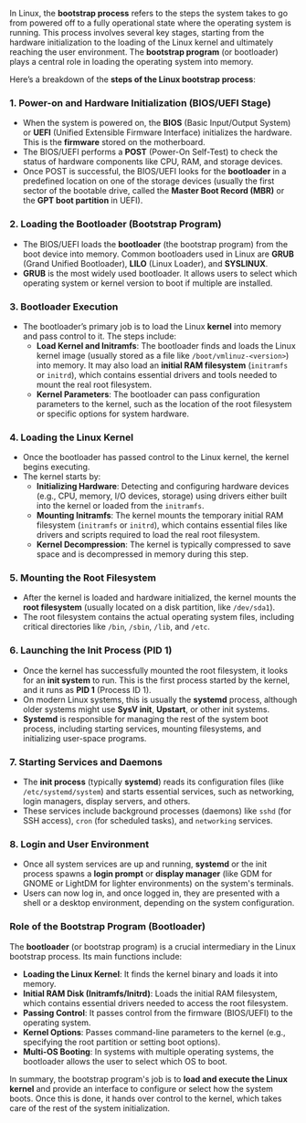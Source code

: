 In Linux, the **bootstrap process** refers to the steps the system takes to go from powered off to a fully operational state where the operating system is running. This process involves several key stages, starting from the hardware initialization to the loading of the Linux kernel and ultimately reaching the user environment. The **bootstrap program** (or bootloader) plays a central role in loading the operating system into memory.

Here’s a breakdown of the **steps of the Linux bootstrap process**:

### 1. **Power-on and Hardware Initialization (BIOS/UEFI Stage)**
   - When the system is powered on, the **BIOS** (Basic Input/Output System) or **UEFI** (Unified Extensible Firmware Interface) initializes the hardware. This is the **firmware** stored on the motherboard.
   - The BIOS/UEFI performs a **POST** (Power-On Self-Test) to check the status of hardware components like CPU, RAM, and storage devices.
   - Once POST is successful, the BIOS/UEFI looks for the **bootloader** in a predefined location on one of the storage devices (usually the first sector of the bootable drive, called the **Master Boot Record (MBR)** or the **GPT boot partition** in UEFI).

### 2. **Loading the Bootloader (Bootstrap Program)**
   - The BIOS/UEFI loads the **bootloader** (the bootstrap program) from the boot device into memory. Common bootloaders used in Linux are **GRUB** (Grand Unified Bootloader), **LILO** (Linux Loader), and **SYSLINUX**.
   - **GRUB** is the most widely used bootloader. It allows users to select which operating system or kernel version to boot if multiple are installed.
   
### 3. **Bootloader Execution**
   - The bootloader’s primary job is to load the Linux **kernel** into memory and pass control to it. The steps include:
     - **Load Kernel and Initramfs**: The bootloader finds and loads the Linux kernel image (usually stored as a file like `/boot/vmlinuz-<version>`) into memory. It may also load an **initial RAM filesystem** (`initramfs` or `initrd`), which contains essential drivers and tools needed to mount the real root filesystem.
     - **Kernel Parameters**: The bootloader can pass configuration parameters to the kernel, such as the location of the root filesystem or specific options for system hardware.

### 4. **Loading the Linux Kernel**
   - Once the bootloader has passed control to the Linux kernel, the kernel begins executing.
   - The kernel starts by:
     - **Initializing Hardware**: Detecting and configuring hardware devices (e.g., CPU, memory, I/O devices, storage) using drivers either built into the kernel or loaded from the `initramfs`.
     - **Mounting Initramfs**: The kernel mounts the temporary initial RAM filesystem (`initramfs` or `initrd`), which contains essential files like drivers and scripts required to load the real root filesystem.
     - **Kernel Decompression**: The kernel is typically compressed to save space and is decompressed in memory during this step.

### 5. **Mounting the Root Filesystem**
   - After the kernel is loaded and hardware initialized, the kernel mounts the **root filesystem** (usually located on a disk partition, like `/dev/sda1`).
   - The root filesystem contains the actual operating system files, including critical directories like `/bin`, `/sbin`, `/lib`, and `/etc`.

### 6. **Launching the Init Process (PID 1)**
   - Once the kernel has successfully mounted the root filesystem, it looks for an **init system** to run. This is the first process started by the kernel, and it runs as **PID 1** (Process ID 1).
   - On modern Linux systems, this is usually the **systemd** process, although older systems might use **SysV init**, **Upstart**, or other init systems.
   - **Systemd** is responsible for managing the rest of the system boot process, including starting services, mounting filesystems, and initializing user-space programs.

### 7. **Starting Services and Daemons**
   - The **init process** (typically **systemd**) reads its configuration files (like `/etc/systemd/system`) and starts essential services, such as networking, login managers, display servers, and others.
   - These services include background processes (daemons) like `sshd` (for SSH access), `cron` (for scheduled tasks), and `networking` services.

### 8. **Login and User Environment**
   - Once all system services are up and running, **systemd** or the init process spawns a **login prompt** or **display manager** (like GDM for GNOME or LightDM for lighter environments) on the system's terminals.
   - Users can now log in, and once logged in, they are presented with a shell or a desktop environment, depending on the system configuration.

### Role of the **Bootstrap Program (Bootloader)**
The **bootloader** (or bootstrap program) is a crucial intermediary in the Linux bootstrap process. Its main functions include:

- **Loading the Linux Kernel**: It finds the kernel binary and loads it into memory.
- **Initial RAM Disk (Initramfs/Initrd)**: Loads the initial RAM filesystem, which contains essential drivers needed to access the root filesystem.
- **Passing Control**: It passes control from the firmware (BIOS/UEFI) to the operating system.
- **Kernel Options**: Passes command-line parameters to the kernel (e.g., specifying the root partition or setting boot options).
- **Multi-OS Booting**: In systems with multiple operating systems, the bootloader allows the user to select which OS to boot.

In summary, the bootstrap program's job is to **load and execute the Linux kernel** and provide an interface to configure or select how the system boots. Once this is done, it hands over control to the kernel, which takes care of the rest of the system initialization.